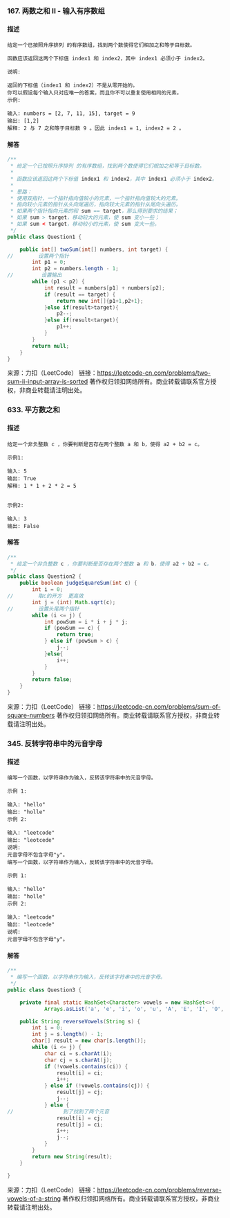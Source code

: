 ### 167. 两数之和 II - 输入有序数组
#### 描述
    给定一个已按照升序排列 的有序数组，找到两个数使得它们相加之和等于目标数。
    
    函数应该返回这两个下标值 index1 和 index2，其中 index1 必须小于 index2。
    
    说明:
    
    返回的下标值（index1 和 index2）不是从零开始的。
    你可以假设每个输入只对应唯一的答案，而且你不可以重复使用相同的元素。
    示例:
    
    输入: numbers = [2, 7, 11, 15], target = 9
    输出: [1,2]
    解释: 2 与 7 之和等于目标数 9 。因此 index1 = 1, index2 = 2 。


#### 解答
```java
/**
 * 给定一个已按照升序排列 的有序数组，找到两个数使得它们相加之和等于目标数。
 *
 * 函数应该返回这两个下标值 index1 和 index2，其中 index1 必须小于 index2。
 *
 * 思路：
 * 使用双指针，一个指针指向值较小的元素，一个指针指向值较大的元素。
 * 指向较小元素的指针从头向尾遍历，指向较大元素的指针从尾向头遍历。
 * 如果两个指针指向元素的和 sum == target，那么得到要求的结果；
 * 如果 sum > target，移动较大的元素，使 sum 变小一些；
 * 如果 sum < target，移动较小的元素，使 sum 变大一些。
 */
public class Question1 {

    public int[] twoSum(int[] numbers, int target) {
//        设置两个指针
        int p1 = 0;
        int p2 = numbers.length - 1;
//         设置输出
        while (p1 < p2) {
            int result = numbers[p1] + numbers[p2];
            if (result == target) {
                return new int[]{p1+1,p2+1};
            }else if(result>target){
                p2--;
            }else if(result<target){
                p1++;
            }
        }
        return null;
    }
}

```
来源：力扣（LeetCode）
链接：https://leetcode-cn.com/problems/two-sum-ii-input-array-is-sorted
著作权归领扣网络所有。商业转载请联系官方授权，非商业转载请注明出处。

### 633. 平方数之和

#### 描述
    给定一个非负整数 c ，你要判断是否存在两个整数 a 和 b，使得 a2 + b2 = c。
    
    示例1:
    
    输入: 5
    输出: True
    解释: 1 * 1 + 2 * 2 = 5
     
    
    示例2:
    
    输入: 3
    输出: False
#### 解答

```java
/**
 * 给定一个非负整数 c ，你要判断是否存在两个整数 a 和 b，使得 a2 + b2 = c。
 */
public class Question2 {
    public boolean judgeSquareSum(int c) {
        int i = 0;
//        取c的开方  更高效
        int j = (int) Math.sqrt(c);
//        设置头尾两个指针
        while (i <= j) {
            int powSum = i * i + j * j;
            if (powSum == c) {
                return true;
            } else if (powSum > c) {
                j--;
            }else{
                i++;
            }
        }
        return false;
    }
}
```
来源：力扣（LeetCode）
链接：https://leetcode-cn.com/problems/sum-of-square-numbers
著作权归领扣网络所有。商业转载请联系官方授权，非商业转载请注明出处。


### 345. 反转字符串中的元音字母
#### 描述
    编写一个函数，以字符串作为输入，反转该字符串中的元音字母。
    
    示例 1:
    
    输入: "hello"
    输出: "holle"
    示例 2:
    
    输入: "leetcode"
    输出: "leotcede"
    说明:
    元音字母不包含字母"y"。
    编写一个函数，以字符串作为输入，反转该字符串中的元音字母。
    
    示例 1:
    
    输入: "hello"
    输出: "holle"
    示例 2:
    
    输入: "leetcode"
    输出: "leotcede"
    说明:
    元音字母不包含字母"y"。
#### 解答
```java
/**
 * 编写一个函数，以字符串作为输入，反转该字符串中的元音字母。
 */
public class Question3 {

    private final static HashSet<Character> vowels = new HashSet<>(
            Arrays.asList('a', 'e', 'i', 'o', 'u', 'A', 'E', 'I', 'O', 'U'));

    public String reverseVowels(String s) {
        int i = 0;
        int j = s.length() - 1;
        char[] result = new char[s.length()];
        while (i <= j) {
            char ci = s.charAt(i);
            char cj = s.charAt(j);
            if (!vowels.contains(ci)) {
                result[i] = ci;
                i++;
            } else if (!vowels.contains(cj)) {
                result[j] = cj;
                j--;
            } else {
//                到了找到了两个元音
                result[i] = cj;
                result[j] = ci;
                i++;
                j--;
            }
        }
        return new String(result);
    }

}
```

来源：力扣（LeetCode）
链接：https://leetcode-cn.com/problems/reverse-vowels-of-a-string
著作权归领扣网络所有。商业转载请联系官方授权，非商业转载请注明出处。
